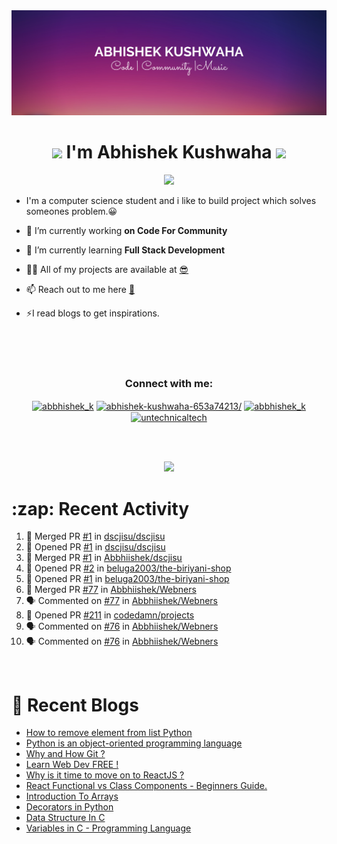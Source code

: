 <img src="./profileheader.png">

<h1 align="center"> <img src="https://c.tenor.com/HO7EBVsu04oAAAAi/pikachu-pokemon.gif" width="50"> I'm Abhishek Kushwaha <img src="https://cdn.discordapp.com/emojis/852778687958482944.gif?v=1" width="50"></h1>
<p align="center">
  <img src="https://readme-typing-svg.herokuapp.com?color=00FFFF&width=380&height=45&lines=UG+at+JIS+UNIVERSITY;GDSC+Lead+22;Discord+Bot+Developer;Full+Stack+Developer;Open-Source+Enthusiast;Nice+To+Meet+You+...;&center=true">
  </p>





- I'm a computer science student and i like to build project which solves someones problem.😀

- 🔭 I’m currently working **on Code For Community**

- 🌱 I’m currently learning **Full Stack Development**

- 👨‍💻 All of my projects are available at [😎](https://github.com/Abbhiishek)

- 📫 Reach out to me here **[📧](abhishekkushwaha1479@gmail.com)**

- ⚡I read blogs to get inspirations.

<br>
<br>
<br>

<h3  align="center">Connect with me:</h3>
<p  align="center">
<a href="https://twitter.com/abbhishek_k" target="blank"><img align="center" src="https://raw.githubusercontent.com/rahuldkjain/github-profile-readme-generator/master/src/images/icons/Social/twitter.svg" alt="abbhishek_k" height="30" width="40" /></a>
<a href="https://linkedin.com/in/abhishek-kushwaha-653a74213/" target="blank"><img align="center" src="https://raw.githubusercontent.com/rahuldkjain/github-profile-readme-generator/master/src/images/icons/Social/linked-in-alt.svg" alt="abhishek-kushwaha-653a74213/" height="30" width="40" /></a>
<a href="https://instagram.com/abbhishek_k" target="blank"><img align="center" src="https://raw.githubusercontent.com/rahuldkjain/github-profile-readme-generator/master/src/images/icons/Social/instagram.svg" alt="abbhishek_k" height="30" width="40" /></a>
<a href="https://www.youtube.com/c/UCDV_cwac9byivL5hvpU9mHQ" target="blank"><img align="center" src="https://raw.githubusercontent.com/rahuldkjain/github-profile-readme-generator/master/src/images/icons/Social/youtube.svg" alt="untechnicaltech" height="30" width="40" /></a>

</p>
<br>
<br>
<p align="center">

<img src="https://www.holopin.io/api/user/board?user=abbhiishek" >
<h1>:zap: Recent Activity</h1>

<!--START_SECTION:activity-->
1. 🎉 Merged PR [#1](https://github.com/dscjisu/dscjisu/pull/1) in [dscjisu/dscjisu](https://github.com/dscjisu/dscjisu)
2. 💪 Opened PR [#1](https://github.com/dscjisu/dscjisu/pull/1) in [dscjisu/dscjisu](https://github.com/dscjisu/dscjisu)
3. 🎉 Merged PR [#1](https://github.com/Abbhiishek/dscjisu/pull/1) in [Abbhiishek/dscjisu](https://github.com/Abbhiishek/dscjisu)
4. 💪 Opened PR [#2](https://github.com/beluga2003/the-biriyani-shop/pull/2) in [beluga2003/the-biriyani-shop](https://github.com/beluga2003/the-biriyani-shop)
5. 💪 Opened PR [#1](https://github.com/beluga2003/the-biriyani-shop/pull/1) in [beluga2003/the-biriyani-shop](https://github.com/beluga2003/the-biriyani-shop)
6. 🎉 Merged PR [#77](https://github.com/Abbhiishek/Webners/pull/77) in [Abbhiishek/Webners](https://github.com/Abbhiishek/Webners)
7. 🗣 Commented on [#77](https://github.com/Abbhiishek/Webners/issues/77) in [Abbhiishek/Webners](https://github.com/Abbhiishek/Webners)
8. 💪 Opened PR [#211](https://github.com/codedamn/projects/pull/211) in [codedamn/projects](https://github.com/codedamn/projects)
9. 🗣 Commented on [#76](https://github.com/Abbhiishek/Webners/issues/76) in [Abbhiishek/Webners](https://github.com/Abbhiishek/Webners)
10. 🗣 Commented on [#76](https://github.com/Abbhiishek/Webners/issues/76) in [Abbhiishek/Webners](https://github.com/Abbhiishek/Webners)
<!--END_SECTION:activity-->
</p>
<br>

<h1>📰 Recent Blogs</h1>

<!-- BLOG-POST-LIST:START -->
- [How to remove element from list Python](https://dev.to/abbhiishek/how-to-remove-element-from-list-python-22d6)
- [Python is an object-oriented programming language](https://dev.to/abbhiishek/python-an-object-oriented-programming-language-2ob8)
- [Why and How Git ?](https://dev.to/abbhiishek/why-and-how-git--25cl)
- [Learn Web Dev FREE !](https://dev.to/abbhiishek/learn-web-dev-free--2pl9)
- [Why is it time to move on to ReactJS ?](https://dev.to/abbhiishek/why-is-it-time-to-move-on-to-reactjs--4na1)
- [React Functional vs Class Components - Beginners Guide.](https://dev.to/abbhiishek/react-functional-vs-class-components-beginners-guide-4ca3)
- [Introduction To Arrays](https://dev.to/abbhiishek/introduction-to-arrays-4d59)
- [Decorators in Python](https://dev.to/abbhiishek/decorators-in-python-cm7)
- [Data Structure In C](https://dev.to/abbhiishek/data-structure-in-c-126l)
- [Variables in C - Programming Language](https://dev.to/abbhiishek/variables-in-c-programming-language-54m9)
<!-- BLOG-POST-LIST:END -->
  

